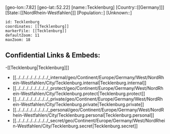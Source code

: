 ﻿---
location: [52.22,7.82]
mapzoom: [7,12] 
mapmarker: city 
type: City
tags:
- geo/City


SpocWebEntityId: 34788
isDeleted: false
confidential: public

---
[geo-lon::7.82]
[geo-lat::52.22]
[name::Tecklenburg]
[Country::[[Germany]]]
[State::[[NordRhein-Westfahlen]]]
[Population::]
[Unknown::]


```leaflet
id: Tecklenburg
coordinates: [[Tecklenburg]]
markerFile: [[Tecklenburg]]
defaultZoom: 11 
maxZoom: 18
```


## Confidential Links & Embeds: 
-[[Tecklenburg|Tecklenburg]]] 
- [[../../../../../../../../_internal/geo/Continent/Europe/Germany/West/NordRhein-Westfahlen/City/Tecklenburg.internal|Tecklenburg.internal]] 
- [[../../../../../../../../_protect/geo/Continent/Europe/Germany/West/NordRhein-Westfahlen/City/Tecklenburg.protect|Tecklenburg.protect]] 
- [[../../../../../../../../_private/geo/Continent/Europe/Germany/West/NordRhein-Westfahlen/City/Tecklenburg.private|Tecklenburg.private]] 
- [[../../../../../../../../_personal/geo/Continent/Europe/Germany/West/NordRhein-Westfahlen/City/Tecklenburg.personal|Tecklenburg.personal]] 
- [[../../../../../../../../_secret/geo/Continent/Europe/Germany/West/NordRhein-Westfahlen/City/Tecklenburg.secret|Tecklenburg.secret]] 
